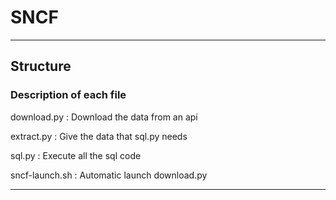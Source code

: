 # SNCF

- - - -

## Structure ##

### Description of each file ### 

download.py : Download the data from an api

extract.py : Give the data that sql.py needs

sql.py : Execute all the sql code 

sncf-launch.sh : Automatic launch download.py
 - - - -
